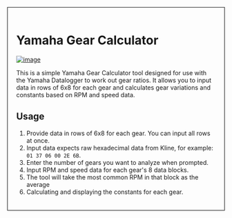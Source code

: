 
<div style="border: 1px solid black; padding: 20px;">

# Yamaha Gear Calculator

<a href="https://ibb.co/ngvGd4d"><img src="https://i.ibb.co/5My0pCp/image.png" alt="image" border="0"></a>

This is a simple Yamaha Gear Calculator tool designed for use with the Yamaha Datalogger to work out gear ratios. It allows you to input data in rows of 6x8 for each gear and calculates gear variations and constants based on RPM and speed data.

## Usage

1. Provide data in rows of 6x8 for each gear. You can input all rows at once.
2. Input data expects raw hexadecimal data from Kline, for example: `01 37 06 00 2E 6B`.
3. Enter the number of gears you want to analyze when prompted.
4. Input RPM and speed data for each gear's 8 data blocks.
5. The tool will take the most common RPM in that block as the average
6. Calculating and displaying the constants for each gear.
